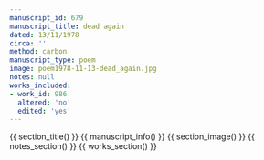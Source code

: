 ```yaml
---
manuscript_id: 679
manuscript_title: dead again
dated: 13/11/1978
circa: ''
method: carbon
manuscript_type: poem
image: poem1978-11-13-dead_again.jpg
notes: null
works_included:
- work_id: 986
  altered: 'no'
  edited: 'yes'
---
```


{{ section_title() }}
{{ manuscript_info() }}
{{ section_image() }}
{{ notes_section() }}
{{ works_section() }}
